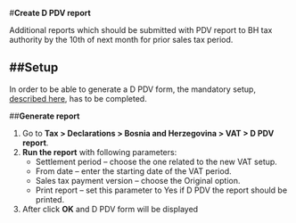 #**Create D PDV report**

Additional reports which should be submitted with PDV report to BH tax authority by the 10th of next month for prior sales tax period.

##**Setup**
---
In order to be able to generate a D PDV form, the mandatory setup, [described here](/Help/Core-Localization/VAT-reporting-for-BIH/PDV-report),  has to be completed. 

##**Generate report**
1. Go to **Tax > Declarations > Bosnia and Herzegovina > VAT > D PDV report**.
4.	**Run the report** with following parameters: 
    - Settlement period – choose the one related to the new VAT setup.
    - From date – enter the starting date of the VAT period.
    - Sales tax payment version – choose the Original option.
    - Print report – set this parameter to Yes if D PDV the report should be printed.
4.	After click **OK** and D PDV form will be displayed
